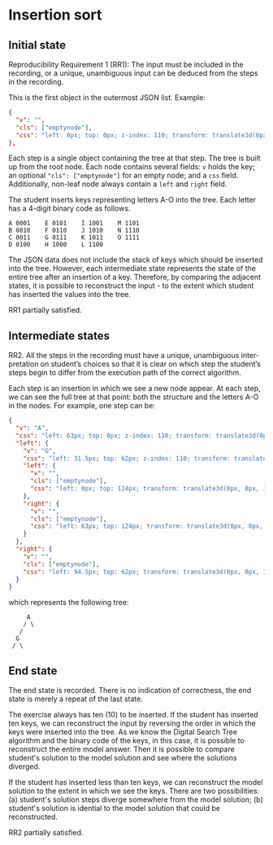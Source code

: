 # Insertion sort

## Initial state

Reproducibility Requirement 1 (RR1):
The input must be included in the recording, or a unique, unambiguous
input can be deduced from the steps in the recording.

This is the first object in the outermost JSON list. Example:

```json
{
  "v": "",
  "cls": ["emptynode"],
  "css": "left: 0px; top: 0px; z-index: 110; transform: translate3d(0px, 0px, 1px);"
},
```

Each step is a single object containing the tree at that step. The tree is built
up from the root node. Each node contains several fields: `v` holds the key;  an
optional `"cls": ["emptynode"]` for an empty node; and a `css` field.
Additionally, non-leaf node always contain a `left` and `right` field.

The student inserts keys representing letters A-O into the tree. Each letter
has a 4-digit binary code as follows.

```
A 0001    E 0101    I 1001    M 1101
B 0010    F 0110    J 1010    N 1110
C 0011    G 0111    K 1011    O 1111
D 0100    H 1000    L 1100
```

The JSON data does not include the stack of keys which should be inserted into
the tree. However, each intermediate state represents the state of the entire
tree after an insertion of a key. Therefore, by comparing the adjacent states,
it is possible to reconstruct the input - to the extent which student has
inserted the values into the tree.

RR1 partially satisfied.

## Intermediate states

RR2. All the steps in the recording must have a unique, unambiguous inter-
pretation on student’s choices so that it is clear on which step the student’s
steps begin to differ from the execution path of the correct algorithm.

Each step is an insertion in which we see a new node appear. At each step, we
can see the full tree at that point: both the structure and the letters A-O
in the nodes. For example, one step can be:

```json
{
  "v": "A",
  "css": "left: 63px; top: 0px; z-index: 110; transform: translate3d(0px, 0px, 1px);",
  "left": {
    "v": "G",
    "css": "left: 31.5px; top: 62px; z-index: 110; transform: translate3d(0px, 0px, 1px); display: block;",
    "left": {
      "v": "",
      "cls": ["emptynode"],
      "css": "left: 0px; top: 124px; transform: translate3d(0px, 0px, 1px); z-index: 110; display: block;"
    },
    "right": {
      "v": "",
      "cls": ["emptynode"],
      "css": "left: 63px; top: 124px; transform: translate3d(0px, 0px, 1px); z-index: 110; display: block;"
    }
  },
  "right": {
    "v": "",
    "cls": ["emptynode"],
    "css": "left: 94.5px; top: 62px; transform: translate3d(0px, 0px, 1px); z-index: 110; display: block;"
  }
}
```

which represents the following tree:

```
     A
    / \
   /
  G
 / \
```

## End state

The end state is recorded. There is no indication of correctness, the end state is merely a repeat of the last state.

The exercise always has ten (10) to be inserted. If the student has inserted
ten keys, we can reconstruct the input by reversing the order in which the keys
were inserted into the tree. As we know the Digital Search Tree algorithm and
the binary code of the keys, in this case, it is possible to reconstruct the
entire model answer. Then it is possible to compare student's solution to the
model solution and see where the solutions diverged.

If the student has inserted less than ten keys, we can reconstruct the model
solution to the extent in which we see the keys. There are two possibilities:
(a) student's solution steps diverge somewhere from the model solution;
(b) student's solution is idential to the model solution that could be
reconstructed.

RR2 partially satisfied.
